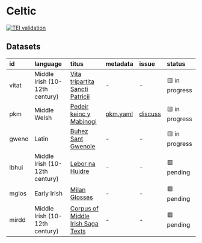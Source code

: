 # Celtic
[![TEI validation](https://github.com/TITUS-2-0/celtic/actions/workflows/validate.yaml/badge.svg?branch=main)](https://github.com/TITUS-2-0/celtic/actions/workflows/validate.yaml)
## Datasets
| id    | language                       | titus                                                                                                   | metadata                                                                     | issue                                                   | status         |
|:------|:-------------------------------|:--------------------------------------------------------------------------------------------------------|:-----------------------------------------------------------------------------|:--------------------------------------------------------|:---------------|
| vitat | Middle Irish (10-12th century) | [Vita tripartita Sancti Patricii](http://titus.uni-frankfurt.de/texte/etcs/celt/mir/vitatrip/vitat.htm) | -                                                                            | -                                                       | 🟨 in progress |
| pkm   | Middle Welsh                   | [Pedeir keinc y Mabinogi](http://titus.uni-frankfurt.de/texte/etcs/celt/mcymr/pkm/pkm.htm)              | [pkm.yaml](https://github.com/TITUS-2-0/metadata/blob/main/curated/pkm.yaml) | [discuss](https://github.com/TITUS-2-0/celtic/issues/1) | 🟨 in progress |
| gweno | Latin                          | [Buhez Sant Gwenole](http://titus.uni-frankfurt.de/texte/etcs/celt/mbret/gwenole/gweno.htm)             | -                                                                            | -                                                       | 🟨 in progress |
| lbhui | Middle Irish (10-12th century) | [Lebor na Huidre](http://titus.uni-frankfurt.de/texte/etcs/celt/mir/lbhuid/lbhui.htm)                   | -                                                                            | -                                                       | 🟥 pending     |
| mglos | Early Irish                    | [Milan Glosses](http://titus.uni-frankfurt.de/texte/etcs/celt/air/mglos1/mglos.htm)                     | -                                                                            | -                                                       | 🟥 pending     |
| mirdd | Middle Irish (10-12th century) | [Corpus of Middle Irish Saga Texts](http://titus.uni-frankfurt.de/texte/etcs/celt/mir/mirddm/mirdd.htm) | -                                                                            | -                                                       | 🟥 pending     |